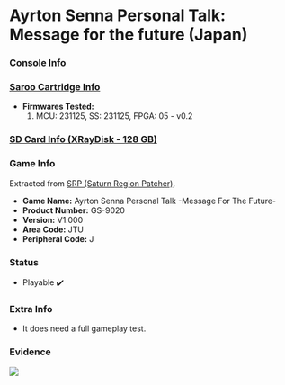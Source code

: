 # Ayrton Senna Personal Talk: Message for the future (Japan)

### [Console Info](../../../../Info/Consoles/VA13/README.md)

### [Saroo Cartridge Info](../../../../Info/Cartridges/RetroGameParadiseStore/1.32F/README.md)

- <b>Firmwares Tested:</b>
  1. MCU: 231125, SS: 231125, FPGA: 05 - v0.2

### [SD Card Info (XRayDisk - 128 GB)](../../../../Info/SdCards/XRayDisk/128GB/fat32/README.md)

### Game Info

Extracted from [SRP (Saturn Region Patcher)](https://segaxtreme.net/resources/saturn-region-patcher.81/download).

- <b>Game Name:</b> Ayrton Senna Personal Talk -Message For The Future-
- <b>Product Number:</b> GS-9020
- <b>Version:</b> V1.000
- <b>Area Code:</b> JTU
- <b>Peripheral Code:</b> J

### Status

- Playable :heavy_check_mark:

### Extra Info

- It does need a full gameplay test.

### Evidence

[![](https://img.youtube.com/vi/YopbpxnM8ug/0.jpg)](https://www.youtube.com/watch?v=YopbpxnM8ug)
